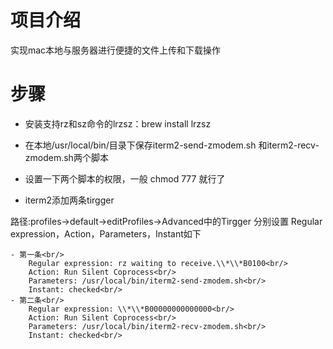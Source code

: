 # 项目介绍
实现mac本地与服务器进行便捷的文件上传和下载操作

# 步骤
- 安装支持rz和sz命令的lrzsz：brew install lrzsz

- 在本地/usr/local/bin/目录下保存iterm2-send-zmodem.sh 和iterm2-recv-zmodem.sh两个脚本

- 设置一下两个脚本的权限，一般 chmod 777 就行了


- iterm2添加两条tirgger

路径:profiles->default->editProfiles->Advanced中的Tirgger
分别设置 Regular expression，Action，Parameters，Instant如下

    - 第一条<br/>
        Regular expression: rz waiting to receive.\\*\\*B0100<br/>
        Action: Run Silent Coprocess<br/>
        Parameters: /usr/local/bin/iterm2-send-zmodem.sh<br/>
        Instant: checked<br/>
    - 第二条<br/>
        Regular expression: \\*\\*B00000000000000<br/>
        Action: Run Silent Coprocess<br/>
        Parameters: /usr/local/bin/iterm2-recv-zmodem.sh<br/>
        Instant: checked<br/>
